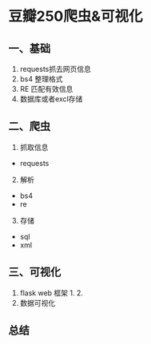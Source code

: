#  豆瓣250爬虫&可视化
##  一、基础
1.  requests抓去网页信息   
2.  bs4 整理格式
3.  RE 匹配有效信息
4.  数据库或者excl存储

##  二、爬虫  
1.  抓取信息
  -  requests
2.  解析
  -  bs4
  -  re
3.  存储  
  -  sql
  -  xml
##  三、可视化   
1.  flask web 框架 
    1.
    2.
2.  数据可视化
##  总结

